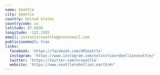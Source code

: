 ```yaml
---
name: Seattle
city: Seattle
country: United States
countrycode: us
latitude: 47.6038
longitude: -122.3301
email: contactxrseattle@protonmail.com
publiciseemail: true
links:
  facebook: 'https://facebook.com/XRSeattle'
  instagram: 'https://www.instagram.com/extinctionrebellionseattle/'
  twitter: 'https://twitter.com/xrseattle'
  website: 'https://www.seattlerebellion.earth/#/'
---
```


